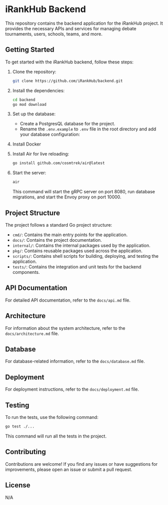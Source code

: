 # iRankHub Backend

This repository contains the backend application for the iRankHub project. It provides the necessary APIs and services for managing debate tournaments, users, schools, teams, and more.

## Getting Started

To get started with the iRankHub backend, follow these steps:

1. Clone the repository:
   ```bash
   git clone https://github.com/iRankHub/backend.git
   ```

2. Install the dependencies:
   ```bash
   cd backend
   go mod download
   ```

3. Set up the database:
   - Create a PostgresQL database for the project.
   - Rename the `.env.example` to `.env` file in the root directory and add your database configuration:

4. Install Docker
   
5. Install Air for live reloading:
   ```bash
   go install github.com/cosmtrek/air@latest
   ```

6. Start the server:
   ```bash
   air
   ```

   This command will start the gRPC server on port 8080, run database migrations, and start the Envoy proxy on port 10000.

## Project Structure

The project follows a standard Go project structure:

- `cmd/`: Contains the main entry points for the application.
- `docs/`: Contains the project documentation.
- `internal/`: Contains the internal packages used by the application.
- `pkg/`: Contains reusable packages used across the application.
- `scripts/`: Contains shell scripts for building, deploying, and testing the application.
- `tests/`: Contains the integration and unit tests for the backend components.

## API Documentation

For detailed API documentation, refer to the `docs/api.md` file.

## Architecture

For information about the system architecture, refer to the `docs/architecture.md` file.

## Database

For database-related information, refer to the `docs/database.md` file.

## Deployment

For deployment instructions, refer to the `docs/deployment.md` file.

## Testing

To run the tests, use the following command:

```bash
go test ./...
```

This command will run all the tests in the project.

## Contributing

Contributions are welcome! If you find any issues or have suggestions for improvements, please open an issue or submit a pull request.

## License

N/A